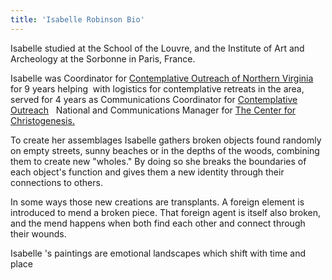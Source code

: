 ```yaml
---
title: 'Isabelle Robinson Bio'
---
```

Isabelle studied at the School of the Louvre, and the Institute of Art and Archeology at the Sorbonne in Paris, France.  
  
Isabelle was Coordinator for [](https://contemplativeoutreachnova.com/)[Contemplative Outreach of Northern Virginia](https://contemplativeoutreachnova.com/)   for 9 years helping  with logistics for contemplative retreats in the area, served for 4 years as Communications Coordinator for[](https://www.contemplativeoutreach.org/) [Contemplative Outreach](https://www.contemplativeoutreach.org/)   National and Communications Manager for [The Center for Christogenesis.](https://christogenesis.org/)  
  
To create her assemblages Isabelle gathers broken objects found randomly on empty streets, sunny beaches or in the depths of the woods, combining them to create new "wholes." By doing so she breaks the boundaries of each object's function and gives them a new identity through their connections to others.  
  
In some ways those new creations are transplants. A foreign element is introduced to mend a broken piece. That foreign agent is itself also broken, and the mend happens when both find each other and connect through their wounds.  
  
Isabelle 's paintings are emotional landscapes which shift with time and place
